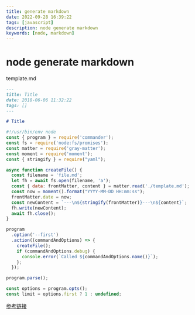 ```yaml
---
title: generate markdown 
date: 2022-09-28 16:39:22
tags: [javascript]
description: node generate markdown
keywords: [node, markdown]
---
```


# node generate markdown

template.md
```md
---
title: Title
date: 2018-06-06 11:32:22
tags: []
---

# Title
```

```js
#!/usr/bin/env node
const { program } = require('commander');
const fs = require('node:fs/promises');
const matter = require('gray-matter');
const moment = require('moment');
const { stringify } = require("yaml");

async function createFile() {
  const filename = 'file.md';
  let fh = await fs.open(filename, 'a');
  const { data: frontMatter, content } = matter.read('./template.md');
  const now = moment().format("YYYY-MM-DD HH:mm:ss");
  frontMatter.date = now;
  const newContent = `---\n${stringify(frontMatter)}---\n${content}`;
  fh.write(newContent);
  await fh.close();
}

program
  .option('--first')
  .action((commandAndOptions) => {
    createFile();
    if (commandAndOptions.debug) {
      console.error(`Called ${commandAndOptions.name()}`);
    };
  });

program.parse();

const options = program.opts();
const limit = options.first ? 1 : undefined;
```

[参考链接](https://www.anycodings.com/questions/nodejs-how-to-readwrite-a-markdown-file-changing-its-front-matter-metadata)